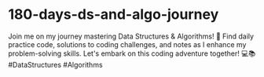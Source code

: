 # 180-days-ds-and-algo-journey
Join me on my journey mastering Data Structures &amp; Algorithms! 🚀 Find daily practice code, solutions to coding challenges, and notes as I enhance my problem-solving skills. Let's embark on this coding adventure together! 💻📚 #DataStructures #Algorithms

